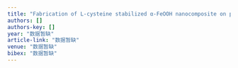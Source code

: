 ```yaml
---
title: "Fabrication of L-cysteine stabilized α-FeOOH nanocomposite on porous hydrophilic biochar as an effective adsorbent for Pb2+ removal"
authors: []
authors-key: []
year: "数据暂缺"
article-link: "数据暂缺"
venue: "数据暂缺"
bibex: "数据暂缺"
---
```

